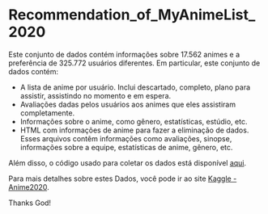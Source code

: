 # Recommendation_of_MyAnimeList_2020

Este conjunto de dados contém informações sobre 17.562 animes e a preferência de 325.772 usuários diferentes. Em particular, este conjunto de dados contém:

* A lista de anime por usuário. Inclui descartado, completo, plano para assistir, assistindo no momento e em espera.
* Avaliações dadas pelos usuários aos animes que eles assistiram completamente.
* Informações sobre o anime, como gênero, estatísticas, estúdio, etc.
* HTML com informações de anime para fazer a eliminação de dados. Esses arquivos contêm informações como avaliações, sinopse, informações sobre a equipe, estatísticas de anime, gênero, etc.


Além disso, o código usado para coletar os dados está disponível [aqui](https://github.com/Hernan4444/MyAnimeList-Databa).


Para mais detalhes sobre estes Dados, você pode ir ao site [Kaggle - Anime2020](https://www.kaggle.com/hernan4444/anime-recommendation-database-2020?select=anime.csv).


Thanks God!
